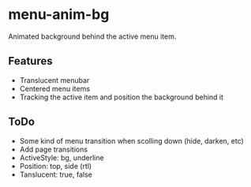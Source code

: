 # menu-anim-bg
Animated background behind the active menu item.

## Features
* Translucent menubar
* Centered menu items
* Tracking the active item and position the background behind it

## ToDo
* Some kind of menu transition when scolling down (hide, darken, etc)
* Add page transitions
* ActiveStyle: bg, underline
* Position: top, side (rtl)
* Tanslucent: true, false
